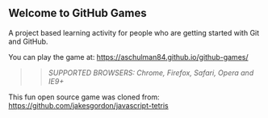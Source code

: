 ## Welcome to GitHub Games

A project based learning activity for people who are getting started with Git and GitHub.

You can play the game at: https://aschulman84.github.io/github-games/

>> _*SUPPORTED BROWSERS*: Chrome, Firefox, Safari, Opera and IE9+_

This fun open source game was cloned from: https://github.com/jakesgordon/javascript-tetris
